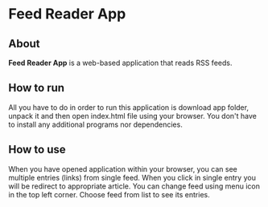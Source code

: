 # Feed Reader App

## About
**Feed Reader App** is a web-based application that reads RSS feeds.

## How to run
All you have to do in order to run this application is download app folder,
unpack it and then open index.html file using your browser. You don't have to
install any additional programs nor dependencies.

## How to use
When you have opened application within your browser, you can see multiple entries
(links) from single feed. When you click in single entry you will be redirect to
appropriate article. You can change feed using menu icon in the top left corner.
Choose feed from list to see its entries.   
